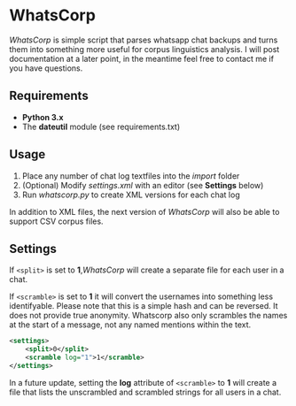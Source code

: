 # WhatsCorp

*WhatsCorp* is simple script that parses whatsapp chat backups and turns them into something more useful for corpus linguistics analysis. I will post documentation at a later point, in the meantime feel free
to contact me if you have questions.

## Requirements

- __Python 3.x__
- The __dateutil__ module (see requirements.txt)

## Usage

1) Place any number of chat log textfiles into the *import* folder
2) (Optional) Modify *settings.xml* with an editor (see __Settings__ below)
3) Run *whatscorp.py* to create XML versions for each chat log

In addition to XML files, the next version of *WhatsCorp* will also be able to support CSV corpus files.

## Settings
If ```<split>``` is set to __1__,*WhatsCorp* will create a separate file for each user in a chat.

If ```<scramble>``` is set to __1__ it will convert the usernames into something less identifyable. Please note that this is a simple hash and can be reversed. It does not provide true anonymity. Whatscorp also only scrambles the names at the start of a message, not any named mentions within the text.


```xml
<settings>
    <split>0</split>
    <scramble log="1">1</scramble>
</settings> 

```

In a future update, setting the __log__ attribute of ```<scramble>``` to __1__ will create a file that
lists the unscrambled and scrambled strings for all users in a chat.

